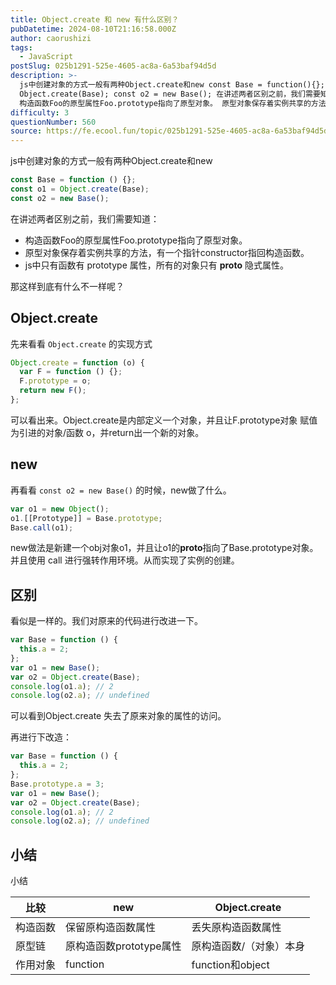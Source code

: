 ```yaml
---
title: Object.create 和 new 有什么区别？
pubDatetime: 2024-08-10T21:16:58.000Z
author: caorushizi
tags:
  - JavaScript
postSlug: 025b1291-525e-4605-ac8a-6a53baf94d5d
description: >-
  js中创建对象的方式一般有两种Object.create和new const Base = function(){}; const o1 =
  Object.create(Base); const o2 = new Base(); 在讲述两者区别之前，我们需要知道：
  构造函数Foo的原型属性Foo.prototype指向了原型对象。 原型对象保存着实例共享的方法，有一个指针constructor指回
difficulty: 3
questionNumber: 560
source: https://fe.ecool.fun/topic/025b1291-525e-4605-ac8a-6a53baf94d5d
---
```


js中创建对象的方式一般有两种Object.create和new

```javascript
const Base = function () {};
const o1 = Object.create(Base);
const o2 = new Base();
```

在讲述两者区别之前，我们需要知道：

- 构造函数Foo的原型属性Foo.prototype指向了原型对象。
- 原型对象保存着实例共享的方法，有一个指针constructor指回构造函数。
- js中只有函数有 prototype 属性，所有的对象只有 **proto** 隐式属性。

那这样到底有什么不一样呢？

## Object.create

先来看看 `Object.create` 的实现方式

```javascript
Object.create = function (o) {
  var F = function () {};
  F.prototype = o;
  return new F();
};
```

可以看出来。Object.create是内部定义一个对象，并且让F.prototype对象 赋值为引进的对象/函数 o，并return出一个新的对象。

## new

再看看 `const o2 = new Base()` 的时候，new做了什么。

```javascript
var o1 = new Object();
o1.[[Prototype]] = Base.prototype;
Base.call(o1);
```

new做法是新建一个obj对象o1，并且让o1的**proto**指向了Base.prototype对象。并且使用 call 进行强转作用环境。从而实现了实例的创建。

## 区别

看似是一样的。我们对原来的代码进行改进一下。

```javascript
var Base = function () {
  this.a = 2;
};
var o1 = new Base();
var o2 = Object.create(Base);
console.log(o1.a); // 2
console.log(o2.a); // undefined
```

可以看到Object.create 失去了原来对象的属性的访问。

再进行下改造：

```javascript
var Base = function () {
  this.a = 2;
};
Base.prototype.a = 3;
var o1 = new Base();
var o2 = Object.create(Base);
console.log(o1.a); // 2
console.log(o2.a); // undefined
```

## 小结

小结

| 比较     | new                     | Object.create           |
| -------- | ----------------------- | ----------------------- |
| 构造函数 | 保留原构造函数属性      | 丢失原构造函数属性      |
| 原型链   | 原构造函数prototype属性 | 原构造函数/（对象）本身 |
| 作用对象 | function                | function和object        |
